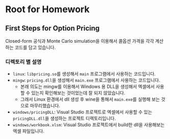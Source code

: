 # Root for Homework

## First Steps for Option Pricing

Closed-form 공식과 Monte Carlo simulation을 이용해서 콜옵션 가격을 각각 계산하는 코드를 담고 있습니다.

### 디렉토리 별 설명

  * `linux`: `libpricing.so`를 생성해서 `main` 프로그램에서 사용하는 코드입니다.
  * `mingw`: `pricing.dll`을 생성해서 `main.exe` 프로그램에서 사용하는 코드입니다.
    * 본래 의도는 mingw를 이용해서 Windows 용 DLL을 생성해서 엑셀에서 사용할 수 있는지 확인해보는 것이었는데 잘 되지 않았습니다.
    * 그래서 Linux 환경에서 dll 생성 후 wine을 통해서 `main.exe`를 실행해 보는 것으로 마무리했습니다.
  * `windows/pricingDLL`: Visual Studio 프로젝트로 엑셀에서 사용할 수 있는 `pricingDLL.dll`을 생성하는 프로젝트 디렉토리입니다.
  * `windows/workbook.xlsm`: Visual Studio 프로젝트에서 build한 dll을 사용해보는 엑셀 파일입니다.
